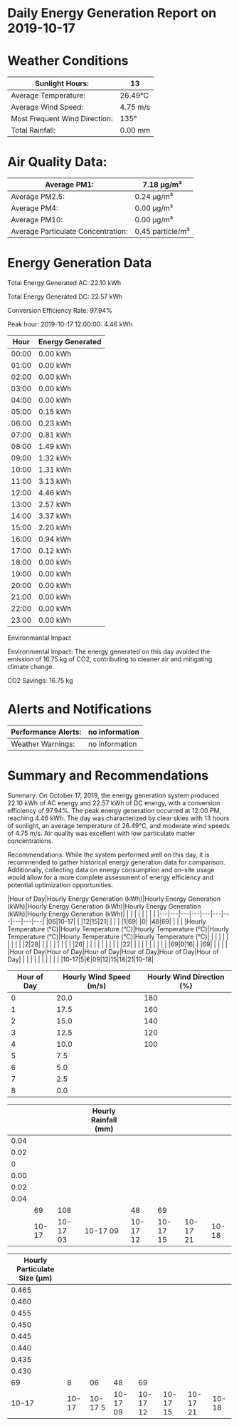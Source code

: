 # Daily Energy Generation Report on 2019-10-17

# Weather Conditions

|Sunlight Hours:|13|
|---|---|
|Average Temperature:|26.49°C|
|Average Wind Speed:|4.75 m/s|
|Most Frequent Wind Direction:|135°|
|Total Rainfall:|0.00 mm|

# Air Quality Data:

|Average PM1:|7.18 μg/m³|
|---|---|
|Average PM2.5:|0.24 μg/m³|
|Average PM4:|0.00 μg/m³|
|Average PM10:|0.00 μg/m³|
|Average Particulate Concentration:|0.45 particle/m³|

# Energy Generation Data

Total Energy Generated AC: 22.10 kWh

Total Energy Generated DC: 22.57 kWh

Conversion Efficiency Rate: 97.94%

Peak hour: 2019-10-17 12:00:00: 4.46 kWh

|Hour|Energy Generated|
|---|---|
|00:00|0.00 kWh|
|01:00|0.00 kWh|
|02:00|0.00 kWh|
|03:00|0.00 kWh|
|04:00|0.00 kWh|
|05:00|0.15 kWh|
|06:00|0.23 kWh|
|07:00|0.81 kWh|
|08:00|1.49 kWh|
|09:00|1.32 kWh|
|10:00|1.31 kWh|
|11:00|3.13 kWh|
|12:00|4.46 kWh|
|13:00|2.57 kWh|
|14:00|3.37 kWh|
|15:00|2.20 kWh|
|16:00|0.94 kWh|
|17:00|0.12 kWh|
|18:00|0.00 kWh|
|19:00|0.00 kWh|
|20:00|0.00 kWh|
|21:00|0.00 kWh|
|22:00|0.00 kWh|
|23:00|0.00 kWh|

Environmental Impact

Environmental Impact: The energy generated on this day avoided the emission of 16.75 kg of CO2, contributing to cleaner air and mitigating climate change.

CO2 Savings: 16.75 kg

# Alerts and Notifications

|Performance Alerts:|no information|
|---|---|
|Weather Warnings:|no information|

# Summary and Recommendations

Summary: On October 17, 2019, the energy generation system produced 22.10 kWh of AC energy and 22.57 kWh of DC energy, with a conversion efficiency of 97.94%. The peak energy generation occurred at 12:00 PM, reaching 4.46 kWh. The day was characterized by clear skies with 13 hours of sunlight, an average temperature of 26.49°C, and moderate wind speeds of 4.75 m/s. Air quality was excellent with low particulate matter concentrations.

Recommendations: While the system performed well on this day, it is recommended to gather historical energy generation data for comparison. Additionally, collecting data on energy consumption and on-site usage would allow for a more complete assessment of energy efficiency and potential optimization opportunities.

|Hour of Day|Hourly Energy Generation (kWh)|Hourly Energy Generation (kWh)|Hourly Energy Generation (kWh)|Hourly Energy Generation (kWh)|Hourly Energy Generation (kWh)| | | | | | | | |
|---|---|---|---|---|---|---|---|---|---|
|06|10-17| | |12|15|21| | | |
|1|69| |0| |48|69| | | |
|Hourly Temperature (°C)|Hourly Temperature (°C)|Hourly Temperature (°C)|Hourly Temperature (°C)|Hourly Temperature (°C)|Hourly Temperature (°C)| | | | | | | | | |
|2|28| | | | | | | | |
|26| | | | | | | | | |
|22| | | | | | | | | |
|69|0|16| | |69| | | | |
|Hour of Day|Hour of Day|Hour of Day|Hour of Day|Hour of Day|Hour of Day| | | | | | | | | |
| |10-17|5|€|09|12|15|18|21|10-18|

|Hour of Day|Hourly Wind Speed (m/s)|Hourly Wind Direction (%)|
|---|---|---|
|0|20.0|180|
|1|17.5|160|
|2|15.0|140|
|3|12.5|120|
|4|10.0|100|
|5|7.5| |
|6|5.0| |
|7|2.5| |
|8|0.0| |

| | | |Hourly Rainfall (mm)| | | | |
|---|---|---|---|---|---|---|---|
|0.04| | | | | | | |
|0.02| | | | | | | |
|0| | | | | | | |
|0.00| | | | | | | |
|0.02| | | | | | | |
|0.04| | | | | | | |
| |69|108| |48|69| | |
| |10-17|10-17 03|10-17 09|10-17 12|10-17 15|10-17 21|10-18|

|Hourly Particulate Size (µm)| | | | | | | |
|---|---|---|---|---|---|---|---|
|0.465| | | | | | | |
|0.460| | | | | | | |
|0.455| | | | | | | |
|0.450| | | | | | | |
|0.445| | | | | | | |
|0.440| | | | | | | |
|0.435| | | | | | | |
|0.430| | | | | | | |
|69|8|06|48|69| | | |
|10-17|10-17|10-17 5|10-17 09|10-17 12|10-17 15|10-17 21|10-18|